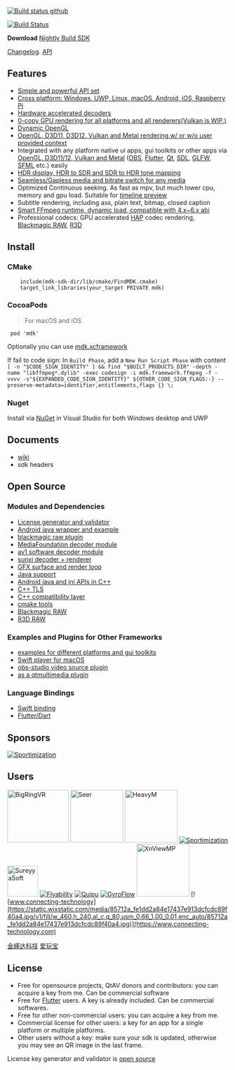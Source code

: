 [![Build status github](https://github.com/wang-bin/mdk-sdk/workflows/Build/badge.svg)](https://github.com/wang-bin/mdk-sdk/actions)

[![Build Status](https://dev.azure.com/kb137035/mdk/_apis/build/status/mdk-CI-yaml?branchName=master)](https://dev.azure.com/kb137035/mdk/_build/latest?definitionId=2&branchName=master)

**Download** [Nightly Build SDK](https://sourceforge.net/projects/mdk-sdk/files/nightly/)

[Changelog](https://github.com/wang-bin/mdk-sdk/blob/master/Changelog.md). 
[API](https://github.com/wang-bin/mdk-sdk/wiki/Player-APIs)

## Features

- [Simple and powerful API set](https://github.com/wang-bin/mdk-sdk/wiki/Player-APIs)
- [Cross platform: Windows, UWP, Linux, macOS, Android, iOS, Raspberry Pi](https://github.com/wang-bin/mdk-sdk/wiki/System-Requirements)
- [Hardware accelerated decoders](https://github.com/wang-bin/mdk-sdk/wiki/Decoders)
- [0-copy GPU rendering for all platforms and all renderers(Vulkan is WIP.)](https://github.com/wang-bin/mdk-sdk/wiki/Zero-Copy-Renderer)
- [Dynamic OpenGL](https://github.com/wang-bin/mdk-sdk/wiki/OpenGL-Support-Matrix)
- [OpenGL, D3D11, D3D12, Vulkan and Metal rendering w/ or w/o user provided context](https://github.com/wang-bin/mdk-sdk/wiki/Render-API)
- Integrated with any platform native ui apps, gui toolkits or other apps via [OpenGL, D3D11/12, Vulkan and Metal](https://github.com/wang-bin/mdk-sdk/wiki/Render-API) ([OBS](https://github.com/wang-bin/obs-mdk), [Flutter](https://pub.dev/packages/fvp), [Qt](https://github.com/wang-bin/mdk-examples/tree/master/Qt), [SDL](https://github.com/wang-bin/mdk-examples/tree/master/SDL), [GLFW](https://github.com/wang-bin/mdk-examples/tree/master/GLFW), [SFML](https://github.com/wang-bin/mdk-examples/tree/master/SFML) etc.) easily
- [HDR display, HDR to SDR and SDR to HDR tone mapping](https://github.com/wang-bin/mdk-sdk/wiki/Player-APIs#player-setcolorspace-value-void-vo_opaque--nullptr)
- [Seamless/Gapless media and bitrate switch for any media](https://github.com/wang-bin/mdk-sdk/wiki/Player-APIs#player-setcolorspace-value-void-vo_opaque--nullptr)
- Optimized Continuous seeking. As fast as mpv, but much lower cpu, memory and gpu load. Suitable for [timeline preview](https://github.com/wang-bin/mdk-sdk/wiki/Typical-Usage#timeline-preview)
- Subtitle rendering, including ass, plain text, bitmap, closed caption
- [Smart FFmpeg runtime, dynamic load, compatible with 4.x~6.x abi](https://github.com/wang-bin/mdk-sdk/wiki/FFmpeg-Runtime)
- Professional codecs: GPU accelerated [HAP](https://github.com/wang-bin/mdk-sdk/wiki/Decoders#hap) codec rendering, [Blackmagic RAW](https://github.com/wang-bin/mdk-braw), [R3D](https://github.com/wang-bin/mdk-r3d)


## Install

### CMake

```
	include(mdk-sdk-dir/lib/cmake/FindMDK.cmake)
	target_link_libraries(your_target PRIVATE mdk)
```

### CocoaPods

> For macOS and iOS

` pod 'mdk'`

Optionally you can use [mdk.xcframework](https://sourceforge.net/projects/mdk-sdk/files/nightly/mdk-sdk-apple.tar.xz/download)

If fail to code sign: In `Build Phase`, add a `New Run Script Phase` with content `[ -n "$CODE_SIGN_IDENTITY" ] && find "$BUILT_PRODUCTS_DIR" -depth -name "libffmpeg*.dylib" -exec codesign -i mdk.framework.ffmpeg -f -vvvv -s"${EXPANDED_CODE_SIGN_IDENTITY}" ${OTHER_CODE_SIGN_FLAGS:-} --preserve-metadata=identifier,entitlements,flags {} \;`

### Nuget

Install via [NuGet](https://www.nuget.org/packages/mdk) in Visual Studio for both Windows desktop and UWP


## Documents

- [wiki](https://github.com/wang-bin/mdk-sdk/wiki)
- sdk headers



## Open Source
### Modules and Dependencies
- [License generator and validator](https://github.com/wang-bin/appkey)
- [Android java wrapper and example](https://github.com/wang-bin/mdk-android)
- [blackmagic raw plugin](https://github.com/wang-bin/mdk-braw)
- [MediaFoundation decoder module](https://github.com/wang-bin/mdk-mft)
- [av1 software decoder module](https://github.com/wang-bin/mdk-dav1d)
- [sunxi decoder + renderer](https://github.com/wang-bin/mdk-sunxi)
- [GFX surface and render loop](https://github.com/wang-bin/ugs)
- [Java support](https://github.com/wang-bin/JMI)
- [Android java and jni APIs in C++](https://github.com/wang-bin/AND)
- [C++ TLS](https://github.com/wang-bin/ThreadLocal)
- [C++ compatibility layer](https://github.com/wang-bin/cppcompat)
- [cmake tools](https://github.com/wang-bin/cmake-tools)
- [Blackmagic RAW](https://github.com/wang-bin/mdk-braw)
- [R3D RAW](https://github.com/wang-bin/mdk-r3d)

### Examples and Plugins for Other Frameworks
- [examples for different platforms and gui toolkits](https://github.com/wang-bin/mdk-examples)
- [Swift player for macOS](https://github.com/wang-bin/SPV)
- [obs-studio video source plugin](https://github.com/wang-bin/obs-mdk)
- [as a qtmultimedia plugin](https://github.com/wang-bin/qtmultimedia-plugins-mdk)

### Language Bindings
- [Swift binding](https://github.com/wang-bin/mdkSwift)
- [Flutter/Dart](https://pub.dev/packages/fvp)

## Sponsors
[![Sportimization](https://www.sportimization.com/assets/images/logo_sportimization_small.png)](https://www.sportimization.com)

## Users

<a href="https://bigringvr.com"><img src="https://bigringvr.com/images/BR_Logo_only.svg" width=140 height=120 alt="BigRingVR"/></a>
<a href="http://1218.io"><img src="https://avatars.githubusercontent.com/u/15963166?v=4" width=120 height=120 alt="Seer"/></a>
<a href="https://www.heavym.net/en"><img alt="HeavyM" src="https://eadn-wc04-3624428.nxedge.io/cdn/wp-content/uploads/2020/09/Logo-Verticale-Base-Sans-signature-Small-border.svg" height=120 ></a>
[![Sportimization](https://www.sportimization.com/assets/images/logo_sportimization_small.png)](https://www.sportimization.com)
<a href="https://sureyyasoft.com"><img class="logo" src="http://sureyyasoft.com/images/s_images/logo_title.png"  height=70 alt="SureyyaSoft"></a>
[![Flyability](https://www.flyability.com/hs-fs/hubfs/Brand_Identity/Flyability%20Logo%20Package/2%20-%20Horizontal/flyability_logo_horizontal_color_trimmed-1.png)](https://www.flyability.com)
[![Quipu](http://www.quipu.eu/wp-content/uploads/2015/03/logo-quipu-innovative-solutions-in-medical-ultrasound.png)](www.quipu.eu)
[![GyroFlow](https://gyroflow.xyz/assets/logo.png)](https://gyroflow.xyz)
<a href="https://www.xnview.com/en/xnviewmp"><img class="logo" src="https://www.xnview.com/img/app-xnviewmp-512.webp"  height=120 alt="XnViewMP"></a>
[![www.connecting-technology](https://static.wixstatic.com/media/85712a_fe1dd2a84e17437e913dcfcdc89f40a4.jpg/v1/fill/w_460,h_240,al_c,q_80,usm_0.66_1.00_0.01,enc_auto/85712a_fe1dd2a84e17437e913dcfcdc89f40a4.jpg)](https://www.connecting-technology.com)


[金嵘达科技](http://www.kingroda.com)
[爱玩宝](https://www.aiwanbao.com)




## License

- Free for opensource projects, QtAV donors and contributors: you can acquire a key from me. Can be commercial software
- Free for [Flutter](https://pub.dev/packages/fvp) users. A key is already included. Can be commercial softwares.
- Free for other non-commercial users: you can acquire a key from me.
- Commercial license for other users: a key for an app for a single platform or multiple platforms.
- Other users without a key: make sure your sdk is updated, otherwise you may see an QR image in the last frame.


License key generator and validator is [open source](https://github.com/wang-bin/appkey)